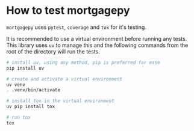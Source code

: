 # How to test mortgagepy

`mortgagepy` uses `pytest`, `coverage` and `tox` for it's testing. 

It is recommended to use a virtual environment before running any tests. This
library uses `uv` to manage this and the following commands from the root of the
directory will run the tests.

```bash
# install uv, using any method, pip is preferred for ease
pip install uv

# create and activate a virtual environment
uv venv
. .venv/bin/activate

# install tox in the virtual environment
uv pip install tox

# run tox
tox
```